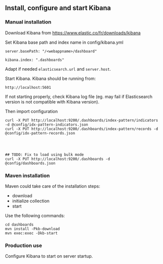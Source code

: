 ## Install, configure and start Kibana

### Manual installation

Download Kibana from https://www.elastic.co/fr/downloads/kibana

Set Kibana base path and index name in config/kibana.yml

```
server.basePath: "/<webappname>/dashboard"

kibana.index: ".dashboards"

```

Adapt if needed ```elasticsearch.url``` and ```server.host```.

Start Kibana. Kibana should be running from:

```
http://localhost:5601

```

If not starting properly, check Kibana log file (eg. may fail if Elasticsearch version
is not compatible with Kibana version).


Then import configuration

```
curl -X PUT http://localhost:9200/.dashboards/index-pattern/indicators -d @config/idx-pattern-indicators.json
curl -X PUT http://localhost:9200/.dashboards/index-pattern/records -d @config/idx-pattern-records.json




## TODO: Fix to load using bulk mode
curl -X PUT http://localhost:9200/.dashboards -d @config/dashboards.json
```


### Maven installation

Maven could take care of the installation steps:
* download
* initialize collection
* start

Use the following commands:

```
cd dashboards
mvn install -Pkb-download
mvn exec:exec -Dkb-start
```

### Production use

Configure Kibana to start on server startup.


